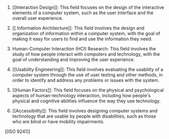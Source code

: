 1.  [[Interaction Design]]: This field focuses on the design of the interactive elements of a computer system, such as the user interface and the overall user experience.
    
2. [[ Information Architecture]]: This field involves the design and organization of information within a computer system, with the goal of making it easy for users to find and use the information they need.
    
3.  Human-Computer Interaction (HCI) Research: This field involves the study of how people interact with computers and technology, with the goal of understanding and improving the user experience.
    
4.  [[Usability Engineering]]: This field involves evaluating the usability of a computer system through the use of user testing and other methods, in order to identify and address any problems or issues with the system.
    
5.  [[Human Factors]]: This field focuses on the physical and psychological aspects of human-technology interaction, including how people's physical and cognitive abilities influence the way they use technology.
    
6.  [[Accessibility]]: This field involves designing computer systems and technology that are usable by people with disabilities, such as those who are blind or have mobility impairments.


[[ISO 9241]]
